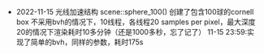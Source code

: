 - 2022-11-15
  光线加速结构
  scene::sphere_100() 创建了包含100球的cornell box
  不采用bvh的情况下，10线程，各线程20 samples per pixel，最大深度20的情况下渲染耗时10多分钟（还是1000多秒，忘了记了）
  11-15 23:59:实现了简单的bvh，同样的参数，耗时175s